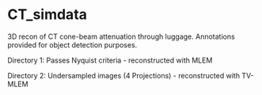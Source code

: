 # CT_simdata
3D recon of CT cone-beam attenuation through luggage. Annotations provided for object detection purposes.

Directory 1: Passes Nyquist criteria - reconstructed with MLEM

Directory 2: Undersampled images (4 Projections) - reconstructed with TV-MLEM
